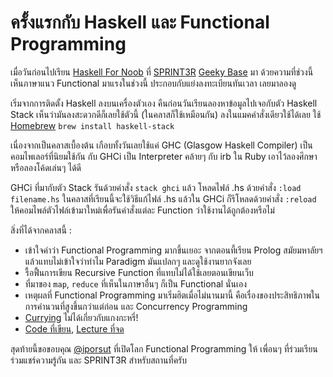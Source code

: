 # ครั้งแรกกับ Haskell และ Functional Programming

เมื่อวันก่อนไปเรียน [Haskell For Noob][1] ที่ [SPRINT3R][2] [Geeky Base][3] มา ด้วยความที่ช่วงนี้เห็นภาษาแนว Functional มาแรงในช่วงนี้ ประกอบกับแย่งลงทะเบียนทันเวลา เลยมาลองดู

เริ่มจากการติดตั้ง Haskell ลงบนเครื่องตัวเอง คืนก่อนวันเรียนลองหาข้อมูลไปเจอกับตัว Haskell Stack เห็นว่ามันลงสะดวกดีก็เลยใช้ตัวนี้ (ในคลาสก็ใช้เหมือนกัน) ลงในแมคคำสั่งเดียวใช้ได้เลย ใช้ [Homebrew][4] `brew install haskell-stack`

เนื่องจากเป็นคลาสเบื้องต้น เกือบทั้งวันเลยใช้แค่ GHC (Glasgow Haskell Compiler) เป็นคอมไพเลอร์ที่นิยมใช้กัน กับ GHCi เป็น Interpreter คล้ายๆ กับ irb ใน Ruby เอาไว้ลองศึกษาหรือลองโค้ดเล่นๆ ได้ดี

GHCi ที่มากับตัว Stack รันด้วยคำสั่ง `stack ghci` แล้ว โหลดไฟล์ .hs ด้วยคำสั่ง `:load filename.hs` ในคลาสที่เรียนนี้จะใช้วิธีแก้ไฟล์ .hs แล้วใน GHCi ก็รีโหลดด้วยคำสั่ง `:reload` ให้คอมไพล์ตัวไฟล์เข้ามาใหม่เพื่อรันคำสั่งแต่ละ Function ว่าใช้งานได้ถูกต้องหรือไม่

สิ่งที่ได้จากคลาสนี้ :

  * เข้าใจคำว่า Functional Programming มากขึ้นเยอะ จากตอนที้เรียน Prolog สมัยมหาลัยฯ แล้วแทบไม่เข้าใจว่าทำไม Paradigm มันแปลกๆ และดูใช้งานยากจังเลย
  * รื้อฟื้นการเขียน Recursive Function ที่แทบไม่ได้ใช้เลยตอนเขียนเว็บ
  * ที่มาของ `map`, `reduce` ที่เห็นในภาษาอื่นๆ ก็เป็น Functional นั่นเอง
  * เหตุผลที่ Functional Programming มาเริ่มฮิตเมื่อไม่นานมานี้ คือเรื่องของประสิทธิภาพในการคำนวนที่สูงขึ้นกว่าแต่ก่อน และ Concurrency Programming
  * [Currying][5] ไม่ได้เกี่ยวกับแกงกะหรี่!
  * [Code ที่เขียน][6], [Lecture ที่จด][7]

สุดท้ายนี้ขอขอบคุณ [@iporsut][8] ที่เปิดโลก Functional Programming ให้ เพื่อนๆ ที่ร่วมเรียนร่วมแชร์ความรู้กัน และ SPRINT3R สำหรับสถานที่ครับ

 [1]: https://www.eventpop.me/e/336
 [2]: https://www.facebook.com/SPRINT3RGroup/
 [3]: https://www.facebook.com/geekybase/
 [4]: http://brew.sh/
 [5]: https://en.wikipedia.org/wiki/Currying
 [6]: https://github.com/narze/sandbox/blob/master/haskell/hello_world/Main.hs
 [7]: https://github.com/narze/sandbox/blob/master/haskell/README.md
 [8]: https://twitter.com/iporsut

